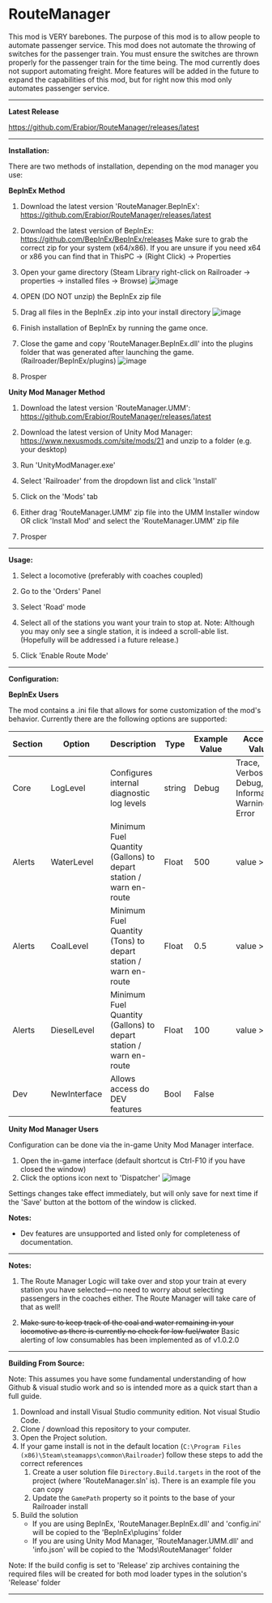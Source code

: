

# RouteManager
This mod is VERY barebones. The purpose of this mod is to allow people to automate passenger service. This mod does not automate the throwing of switches for the passenger train. You must ensure the switches are thrown properly for the passenger train for the time being. The mod currently does not support automating freight.  More features will be added in the future to expand the capabilities of this mod, but for right now this mod only automates passenger service.

***

**Latest Release**

https://github.com/Erabior/RouteManager/releases/latest

***

**Installation:**

There are two methods of installation, depending on the mod manager you use:

**BepInEx Method**
1. Download the latest version 'RouteManager.BepInEx': https://github.com/Erabior/RouteManager/releases/latest

2. Download the latest version of BepInEx: https://github.com/BepInEx/BepInEx/releases Make sure to grab the correct zip for your system (x64/x86). If you are unsure if you need x64 or x86 you can find that in ThisPC -> (Right Click) -> Properties

3. Open your game directory (Steam Library right-click on Railroader -> properties -> installed files -> Browse)
![image](https://github.com/Erabior/RouteManager/assets/7718625/0b75293a-9092-4cb1-a7cc-7125cf09f799)

4. OPEN (DO NOT unzip) the BepInEx zip file

5. Drag all files in the BepInEx .zip into your install directory
![image](https://github.com/Erabior/RouteManager/assets/7718625/4eec8c87-4a12-4d99-9cc5-a255ebdd16d5)

6. Finish installation of BepInEx by running the game once.

7. Close the game and copy 'RouteManager.BepInEx.dll' into the plugins folder that was generated after launching the game.(Railroader/BepInEx/plugins)
![image](https://github.com/Erabior/RouteManager/assets/7718625/d8719272-514b-4b7d-96f4-f765bb751eca)

8. Prosper


**Unity Mod Manager Method**
1. Download the latest version 'RouteManager.UMM': https://github.com/Erabior/RouteManager/releases/latest

2. Download the latest version of Unity Mod Manager: https://www.nexusmods.com/site/mods/21 and unzip to a folder (e.g. your desktop)

3. Run 'UnityModManager.exe'

4. Select 'Railroader' from the dropdown list and click 'Install'

5. Click on the 'Mods' tab

6. Either drag 'RouteManager.UMM' zip file into the UMM Installer window OR click 'Install Mod' and select the 'RouteManager.UMM' zip file

7. Prosper

***

**Usage:**

1. Select a locomotive (preferably with coaches coupled)

2. Go to the 'Orders' Panel

3. Select 'Road' mode

4. Select all of the stations you want your train to stop at. Note: Although you may only see a single station, it is indeed a scroll-able list. (Hopefully will be addressed i a future release.)

5. Click 'Enable Route Mode'

***

**Configuration:**

**BepInEx Users**

The mod contains a .ini file that allows for some customization of the mod's behavior. Currently there are the following options are supported:

| Section| Option | Description | Type | Example Value | Accepted Values
|--|--|--|--|--|--|
| Core | LogLevel  | Configures internal diagnostic log levels | string | Debug | Trace, Verbose, Debug, Informational, Warning, Error
| Alerts | WaterLevel| Minimum Fuel Quantity (Gallons) to depart station / warn en-route | Float | 500 | value >= 0
| Alerts | CoalLevel|  Minimum Fuel Quantity (Tons) to depart station / warn  en-route  | Float | 0.5 | value  >= 0
| Alerts | DieselLevel|  Minimum Fuel Quantity (Gallons) to depart station / warn  en-route  | Float | 100 | value  >= 0
| Dev | NewInterface  | Allows access do DEV features | Bool | False |

**Unity Mod Manager Users**

Configuration can be done via the in-game Unity Mod Manager interface.
1. Open the in-game interface (default shortcut is Ctrl-F10 if you have closed the window)
2. Click the options icon next to 'Dispatcher'
![image](https://i.imgur.com/hWr019p.png)

Settings changes take effect immediately, but will only save for next time if the 'Save' button at the bottom of the window is clicked.

**Notes:**

- Dev features are unsupported and listed only for completeness of documentation.

***

**Notes:**

1. The Route Manager Logic will take over and stop your train at every station you have selected—no need to worry about selecting passengers in the coaches either. The Route Manager will take care of that as well!

2. ~~Make sure to keep track of the coal and water remaining in your locomotive as there is currently no check for low fuel/water~~
Basic alerting of low consumables has been implemented as of v1.0.2.0

***

**Building From Source:**

Note: This assumes you have some fundamental understanding of how Github & visual studio work and so is intended more as a quick start than a full guide.
 1. Download and install Visual Studio community edition. Not visual Studio Code.
 2. Clone / download this repository to your computer.
 3. Open the Project solution.
 4. If your game install is not in the default location (`C:\Program Files (x86)\Steam\steamapps\common\Railroader`) follow these steps to add the correct references
     1. Create a user solution file `Directory.Build.targets` in the root of the project (where 'RouteManager.sln' is). There is an example file you can copy
     2. Update the `GamePath` property so it points to the base of your Railroader install
 5. Build the solution
	* If you are using BepInEx, 'RouteManager.BepInEx.dll' and 'config.ini' will be copied to the 'BepInEx\plugins' folder
	* If you are using Unity Mod Manager, 'RouteManager.UMM.dll' and 'info.json' will be copied to the 'Mods\RouteManager' folder
	
Note: If the build config is set to 'Release' zip archives containing the required files will be created for both mod loader types in the solution's 'Release' folder


***





